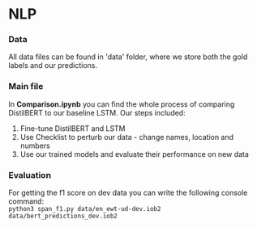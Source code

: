 # NLP

### Data
All data files can be found in 'data' folder, where we store both the gold labels and our predictions.

### Main file
In **Comparison.ipynb** you can find the whole process of comparing DistilBERT to our baseline LSTM.
Our steps included:
1. Fine-tune DistilBERT and LSTM
2. Use Checklist to perturb our data - change names, location and numbers
3. Use our trained models and evaluate their performance on new data

### Evaluation
For getting the f1 score on dev data you can write the following console command: \
`python3 span_f1.py data/en_ewt-ud-dev.iob2 data/bert_predictions_dev.iob2`
